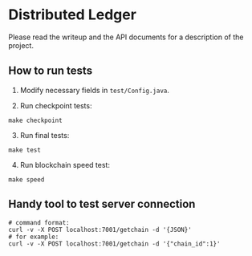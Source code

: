 # Distributed Ledger

Please read the writeup and the API documents for a description of the project.


## How to run tests

1. Modify necessary fields in `test/Config.java`.

2. Run checkpoint tests:
```
make checkpoint
```

3. Run final tests:
```
make test
```

4. Run blockchain speed test:
```
make speed
```

## Handy tool to test server connection
```
# command format:
curl -v -X POST localhost:7001/getchain -d '{JSON}'
# for example:
curl -v -X POST localhost:7001/getchain -d '{"chain_id":1}'
```

 
